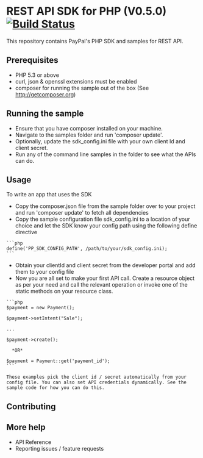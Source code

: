 REST API SDK for PHP  (V0.5.0) [![Build Status](https://travis-ci.org/paypal/rest-api-sdk-php.png?branch=master)](https://travis-ci.org/paypal/rest-api-sdk-php)
==============================

This repository contains PayPal's PHP SDK and samples for REST API.


Prerequisites
-------------

   * PHP 5.3 or above
   * curl, json & openssl extensions must be enabled
   * composer for running the sample out of the box (See http://getcomposer.org)


Running the sample
------------------

   * Ensure that you have composer installed on your machine.
   * Navigate to the samples folder and run 'composer update'.
   * Optionally, update the sdk_config.ini file with your own client Id and client secret.
   * Run any of the command line samples in the folder to see what the APIs can do.
    
    
Usage
-----

To write an app that uses the SDK 

   * Copy the composer.json file from the sample folder over to your project and run 'composer update' to fetch all 
dependencies
   * Copy the sample configuration file sdk_config.ini to a location of your choice and let the SDK know your config path using the following define directive
    
    ```php
    define('PP_SDK_CONFIG_PATH', /path/to/your/sdk_config.ini);
    ```
    
   * Obtain your clientId and client secret from the developer portal and add them to your config file	
   * Now you are all set to make your first API call. Create a resource object as per your need and call the relevant operation or invoke one of the static methods on your resource class.
    
    ```php
    $payment = new Payment();

    $payment->setIntent("Sale");

    ...

    $payment->create();

      *OR*

    $payment = Payment::get('payment_id');
    ```
  
    These examples pick the client id / secret automatically from your config file. You can also set API credentials dynamically. See the sample code for how you can do this.
	

Contributing
------------

More help
---------

   * API Reference
   * Reporting issues / feature requests  
   

